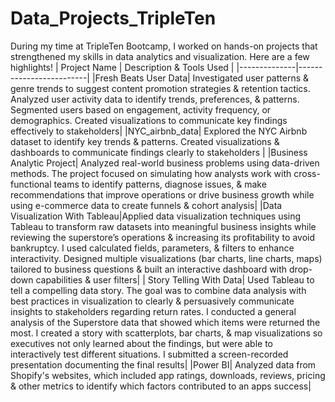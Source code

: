 # Data_Projects_TripleTen
During my time at TripleTen Bootcamp, I worked on hands-on projects that strengthened my skills in data analytics and visualization. Here are a few highlights!
| Project Name | Description & Tools Used |
|--------------|-------------------------|
|Fresh Beats User Data| Investigated user patterns & genre trends to suggest content promotion strategies & retention tactics. Analyzed user activity data to identify trends, preferences, & patterns. Segmented users based on engagement, activity frequency, or demographics.  Created visualizations to communicate key findings effectively to stakeholders|
|NYC_airbnb_data| Explored the NYC Airbnb dataset to identify key trends & patterns. Created visualizations & dashboards to communicate findings clearly to stakeholders |
|Business Analytic Project| Analyzed real-world business problems using data-driven methods.  The project focused on simulating how analysts work with cross-functional teams to identify patterns, diagnose issues, & make recommendations that improve operations or drive business growth while using e-commerce data to create funnels & cohort analysis|
|Data Visualization With Tableau|Applied data visualization techniques using Tableau to transform raw datasets into meaningful business insights while                     reviewing the superstore’s operations & increasing its profitability to avoid bankruptcy. I used calculated fields, parameters, & filters to enhance interactivity. Designed multiple visualizations (bar charts, line charts, maps) tailored to business questions & built an interactive dashboard with drop-down capabilities & user filters|
| Story Telling With Data| Used Tableau to tell a compelling data story. The goal was to combine data analysis with best practices in visualization to                  clearly & persuasively communicate insights to stakeholders regarding return rates. I conducted a general analysis of the Superstore data that showed which items were returned the most. I created a story with scatterplots, bar charts, & map visualizations so executives not only learned about the findings, but were able to interactively test different situations. I submitted a screen-recorded presentation documenting the final results|
|Power BI| Analyzed data from Shopify's websites, which included app ratings, downloads, reviews, pricing & other metrics to identify which factors contributed to an apps success|
